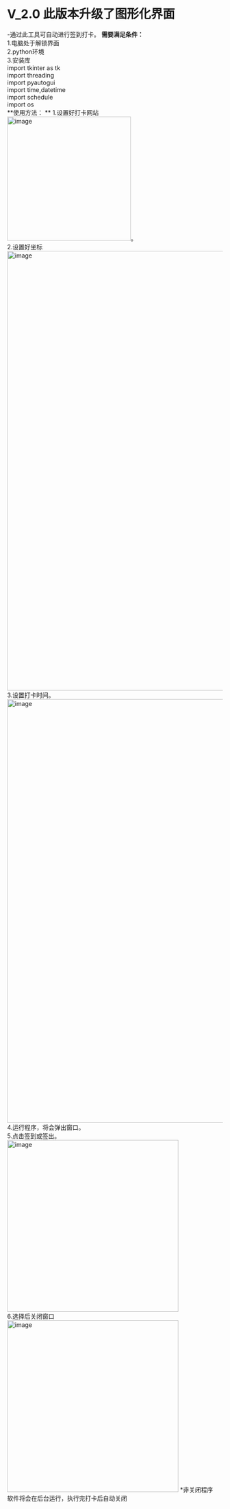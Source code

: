 # V_2.0 此版本升级了图形化界面  
-通过此工具可自动进行签到打卡。
**需要满足条件：**  
1.电脑处于解锁界面  
2.python环境  
3.安装库  
import tkinter as tk  
import threading  
import pyautogui  
import time,datetime  
import schedule  
import os  
**使用方法： ** 
1.设置好打卡网站  
<img width="289" alt="image" src="https://user-images.githubusercontent.com/59388781/161877828-84d2e00c-dfbd-4368-a7c2-6ddc18dd959e.png">。  
2.设置好坐标<img width="1024" alt="image" src="https://user-images.githubusercontent.com/59388781/161877953-f274b07e-47b5-418d-a31e-1eaf6b45ae57.png">
3.设置打卡时间。<img width="987" alt="image" src="https://user-images.githubusercontent.com/59388781/161878033-d9e7bf66-01b3-4e29-9e42-0da36a744aa7.png">  
4.运行程序，将会弹出窗口。    
5.点击签到或签出。<img width="400" alt="image" src="https://user-images.githubusercontent.com/59388781/161878432-1c18b5ef-2201-4290-b3f3-e54412be5b60.png">  
6.选择后关闭窗口<img width="400" alt="image" src="https://user-images.githubusercontent.com/59388781/161878524-59fcbf2f-3222-4bc1-a00c-9f1619c12641.png">
 *非关闭程序    
软件将会在后台运行，执行完打卡后自动关闭
